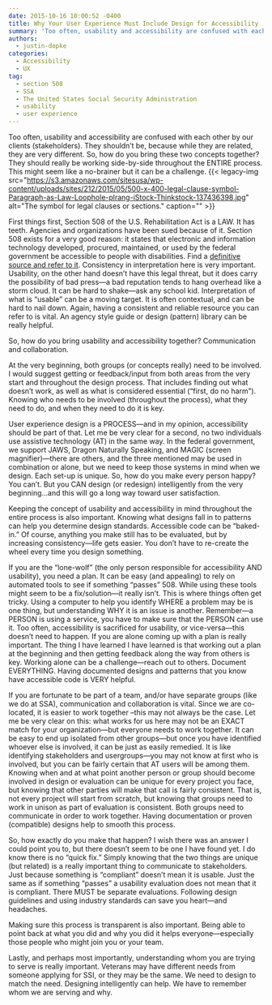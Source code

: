 ```yaml
---
date: 2015-10-16 10:00:52 -0400
title: Why Your User Experience Must Include Design for Accessibility
summary: 'Too often, usability and accessibility are confused with each other by our clients (stakeholders). They shouldn&rsquo;t be, because while they are related, they are very different. So, how do you bring these two concepts together? They should really be working side-by-side throughout the ENTIRE process. This might seem like a no-brainer but it can be'
authors:
  - justin-dopke
categories:
  - Accessibility
  - UX
tag:
  - section 508
  - SSA
  - The United States Social Security Administration
  - usability
  - user experience
---
```


Too often, usability and accessibility are confused with each other by our clients (stakeholders). They shouldn’t be, because while they are related, they are very different. So, how do you bring these two concepts together? They should really be working side-by-side throughout the ENTIRE process. This might seem like a no-brainer but it can be a challenge. {{< legacy-img src="https://s3.amazonaws.com/sitesusa/wp-content/uploads/sites/212/2015/05/500-x-400-legal-clause-symbol-Paragraph-as-Law-Loophole-plrang-iStock-Thinkstock-137436398.jpg" alt="The symbol for legal clauses or sections." caption="" >}} 

First things first, Section 508 of the U.S. Rehabilitation Act is a LAW. It has teeth. Agencies and organizations have been sued because of it. Section 508 exists for a very good reason: it states that electronic and information technology developed, procured, maintained, or used by the federal government be accessible to people with disabilities. Find a [definitive source and refer to it](http://www.section508.gov/). Consistency in interpretation here is very important. Usability, on the other hand doesn’t have this legal threat, but it does carry the possibility of bad press—a bad reputation tends to hang overhead like a storm cloud. It can be hard to shake—ask any school kid. Interpretation of what is “usable” can be a moving target. It is often contextual, and can be hard to nail down. Again, having a consistent and reliable resource you can refer to is vital. An agency style guide or design (pattern) library can be really helpful.

So, how do you bring usability and accessibility together? Communication and collaboration.

At the very beginning, both groups (or concepts really) need to be involved. I would suggest getting or feedback/input from both areas from the very start and throughout the design process. That includes finding out what doesn’t work, as well as what is considered essential (“first, do no harm”). Knowing who needs to be involved (throughout the process), what they need to do, and when they need to do it is key.

User experience design is a PROCESS—and in my opinion, accessibility should be part of that. Let me be very clear for a second, no two individuals use assistive technology (AT) in the same way. In the federal government, we support JAWS, Dragon Naturally Speaking, and MAGIC (screen magnifier)—there are others, and the three mentioned may be used in combination or alone, but we need to keep those systems in mind when we design. Each set-up is unique. So, how do you make every person happy? You can’t. But you CAN design (or redesign) intelligently from the very beginning…and this will go a long way toward user satisfaction.

Keeping the concept of usability and accessibility in mind throughout the entire process is also important. Knowing what designs fall in to patterns can help you determine design standards. Accessible code can be “baked-in.” Of course, anything you make still has to be evaluated, but by increasing consistency—life gets easier. You don’t have to re-create the wheel every time you design something.

If you are the “lone-wolf” (the only person responsible for accessibility AND usability), you need a plan. It can be easy (and appealing) to rely on automated tools to see if something “passes” 508. While using these tools might seem to be a fix/solution—it really isn’t. This is where things often get tricky. Using a computer to help you identify WHERE a problem may be is one thing, but understanding WHY it is an issue is another. Remember—a PERSON is using a service, you have to make sure that the PERSON can use it. Too often, accessibility is sacrificed for usability, or vice-versa—this doesn’t need to happen. If you are alone coming up with a plan is really important. The thing I have learned I have learned is that working out a plan at the beginning and then getting feedback along the way from others is key. Working alone can be a challenge—reach out to others. Document EVERYTHING. Having documented designs and patterns that you know have accessible code is VERY helpful.

If you are fortunate to be part of a team, and/or have separate groups (like we do at SSA), communication and collaboration is vital. Since we are co-located, it is easier to work together –this may not always be the case. Let me be very clear on this: what works for us here may not be an EXACT match for your organization—but everyone needs to work together. It can be easy to end up isolated from other groups—but once you have identified whoever else is involved, it can be just as easily remedied. It is like identifying stakeholders and usergroups—you may not know at first who is involved, but you can be fairly certain that AT users will be among them. Knowing when and at what point another person or group should become involved in design or evaluation can be unique for every project you face, but knowing that other parties will make that call is fairly consistent. That is, not every project will start from scratch, but knowing that groups need to work in unison as part of evaluation is consistent. Both groups need to communicate in order to work together. Having documentation or proven (compatible) designs help to smooth this process.

So, how exactly do you make that happen? I wish there was an answer I could point you to, but there doesn’t seem to be one I have found yet. I do know there is no “quick fix.” Simply knowing that the two things are unique (but related) is a really important thing to communicate to stakeholders. Just because something is “compliant” doesn’t mean it is usable. Just the same as if something “passes” a usability evaluation does not mean that it is compliant. There MUST be separate evaluations. Following design guidelines and using industry standards can save you heart—and headaches.

Making sure this process is transparent is also important. Being able to point back at what you did and why you did it helps everyone—especially those people who might join you or your team.

Lastly, and perhaps most importantly, understanding whom you are trying to serve is really important. Veterans may have different needs from someone applying for SSI, or they may be the same. We need to design to match the need. Designing intelligently can help. We have to remember whom we are serving and why.